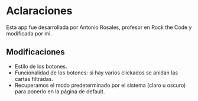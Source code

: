 # Aclaraciones

Esta app fue desarrollada por Antonio Rosales, profesor en Rock the Code y modificada por mi.

## Modificaciones

- Estilo de los botones.
- Funcionalidad de los botones: si hay varios clickados se anidan las cartas filtradas.
- Recuperamos el modo predeterminado por el sistema (claro u oscuro) para ponerlo en la página de default.